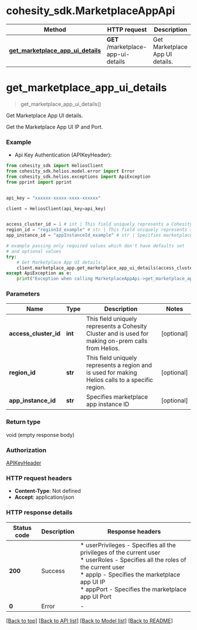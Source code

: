 # cohesity_sdk.MarketplaceAppApi


Method | HTTP request | Description
------------- | ------------- | -------------
[**get_marketplace_app_ui_details**](MarketplaceAppApi.md#get_marketplace_app_ui_details) | **GET** /marketplace-app-ui-details | Get Marketplace App UI details.


# **get_marketplace_app_ui_details**
> get_marketplace_app_ui_details()

Get Marketplace App UI details.

Get the Marketplace App UI IP and Port.

### Example

* Api Key Authentication (APIKeyHeader):
```python
from cohesity_sdk import HeliosClient
from cohesity_sdk.helios.model.error import Error
from cohesity_sdk.helios.exceptions import ApiException
from pprint import pprint


api_key = "xxxxxx-xxxxx-xxxx-xxxxxx"

client = HeliosClient(api_key=api_key)


access_cluster_id = 1 # int | This field uniquely represents a Cohesity Cluster and is used for making on-prem calls from Helios. (optional)
region_id = "regionId_example" # str | This field uniquely represents a region and is used for making Helios calls to a specific region. (optional)
app_instance_id = "appInstanceId_example" # str | Specifies marketplace app instance ID (optional)

# example passing only required values which don't have defaults set
# and optional values
try:
	# Get Marketplace App UI details.
	client.marketplace_app.get_marketplace_app_ui_details(access_cluster_id=access_cluster_id, region_id=region_id, app_instance_id=app_instance_id)
except ApiException as e:
	print("Exception when calling MarketplaceAppApi->get_marketplace_app_ui_details: %s\n" % e)
```


### Parameters

Name | Type | Description  | Notes
------------- | ------------- | ------------- | -------------
 **access_cluster_id** | **int**| This field uniquely represents a Cohesity Cluster and is used for making on-prem calls from Helios. | [optional]
 **region_id** | **str**| This field uniquely represents a region and is used for making Helios calls to a specific region. | [optional]
 **app_instance_id** | **str**| Specifies marketplace app instance ID | [optional]

### Return type

void (empty response body)

### Authorization

[APIKeyHeader](../README.md#APIKeyHeader)

### HTTP request headers

 - **Content-Type**: Not defined
 - **Accept**: application/json


### HTTP response details
| Status code | Description | Response headers |
|-------------|-------------|------------------|
**200** | Success |  * userPrivileges - Specifies all the privileges of the current user <br>  * userRoles - Specifies all the roles of the current user <br>  * appIp - Specifies the marketplace app UI IP <br>  * appPort - Specifies the marketplace app UI Port <br>  |
**0** | Error |  -  |

[[Back to top]](#) [[Back to API list]](../README.md#documentation-for-api-endpoints) [[Back to Model list]](../README.md#documentation-for-models) [[Back to README]](../README.md)

